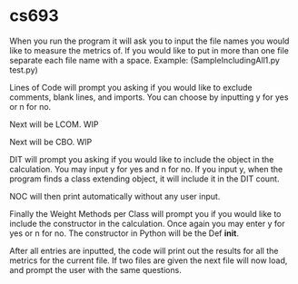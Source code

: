 # cs693

When you run the program it will ask you to input the file names you would like to measure the metrics of. 
If you would like to put in more than one file separate each file name with a space.
Example: (SampleIncludingAll1.py test.py)

Lines of Code will prompt you asking if you would like to exclude comments, blank lines, and imports.
You can choose by inputting y for yes or n for no.

Next will be LCOM. 
WIP

Next will be CBO.
WIP

DIT will prompt you asking if you would like to include the object in the calculation. You may input y for yes and n for no.
If you input y, when the program finds a class extending object, it will include it in the DIT count.

NOC will then print automatically without any user input.

Finally the Weight Methods per Class will prompt you if you would like to include the constructor in the calculation.
Once again you may enter y for yes or n for no. The constructor in Python will be the Def __init__.

After all entries are inputted, the code will print out the results for all the metrics for the current file. 
If two files are given the next file will now load, and prompt the user with the same questions.
